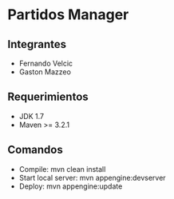 Partidos Manager
=============================================

## Integrantes
- Fernando Velcic
- Gaston Mazzeo

## Requerimientos
- JDK 1.7
- Maven >= 3.2.1

## Comandos
- Compile: mvn clean install
- Start local server: mvn appengine:devserver
- Deploy: mvn appengine:update